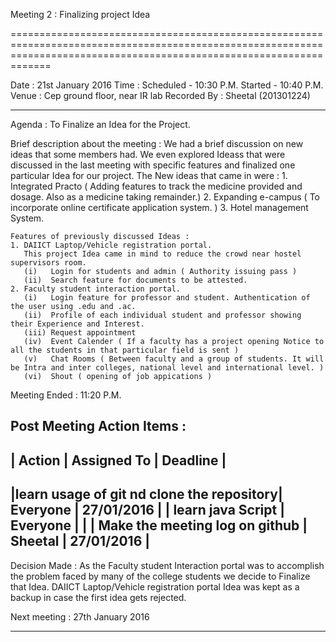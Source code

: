 
Meeting 2 : Finalizing project Idea 

=========================================================================================================================================================================

Date : 21st January 2016
Time : Scheduled - 10:30 P.M. 
       Started   - 10:40 P.M.
Venue : Cep ground floor, near IR lab
Recorded By : Sheetal (201301224)

-------------------------------------------------------------------------------------------------------------------------------------------------------------------------

Agenda : To Finalize an Idea for the Project.

Brief description about the meeting : We had a brief discussion on new ideas that some members had. We even explored Ideass that were discussed in the last meeting 						with specific features and finalized one particular Idea for our project.
	The New ideas that came in were :
	1. Integrated Practo ( Adding features to track the medicine provided and dosage. Also as a medicine taking remainder.)
	2. Expanding e-campus ( To incorporate online certificate application system. )
	3. Hotel management System.

	Features of previously discussed Ideas :
	1. DAIICT Laptop/Vehicle registration portal.
	   This project Idea came in mind to reduce the crowd near hostel supervisors room.
	   (i)   Login for students and admin ( Authority issuing pass )
	   (ii)  Search feature for documents to be attested.
	2. Faculty student interaction portal.
	   (i)   Login feature for professor and student. Authentication of the user using .edu and .ac.
	   (ii)  Profile of each individual student and professor showing their Experience and Interest.
	   (iii) Request appointment 
	   (iv)  Event Calender ( If a faculty has a project opening Notice to all the students in that particular field is sent )
	   (v)   Chat Rooms ( Between faculty and a group of students. It will be Intra and inter colleges, national level and international level. )
	   (vi)  Shout ( opening of job appications )

Meeting Ended : 11:20 P.M.

Post Meeting Action Items : 
--------------------------------------------------------------------------------
|                  Action                  |  Assigned To   |     Deadline     |
--------------------------------------------------------------------------------
|learn usage of git nd clone the repository|    Everyone    |    27/01/2016    |
|             learn java Script            |    Everyone    |                  |
|    Make the meeting log on github        |    Sheetal     |    27/01/2016    |
--------------------------------------------------------------------------------

Decision Made : As the Faculty student Interaction portal was to accomplish the problem faced by many of the college students we decide to Finalize that Idea. DAIICT 			Laptop/Vehicle registration portal Idea was kept as a backup in case the first idea gets rejected.

Next meeting : 27th January 2016

------------------------------------------------------------------------------------------------------------------------------------------------------------------------
	
